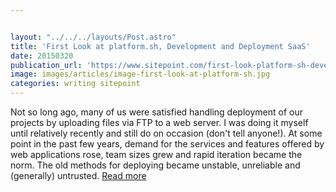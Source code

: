```yaml
---


layout: "../../../layouts/Post.astro"
title: 'First Look at platform.sh, Development and Deployment SaaS'
date: 20150320
publication_url: 'https://www.sitepoint.com/first-look-platform-sh-development-deployment-saas/'
image: images/articles/image-first-look-at-platform-sh.jpg
categories: writing sitepoint
---
```


Not so long ago, many of us were satisfied handling deployment of our projects by uploading files via FTP to a web server. I was doing it myself until relatively recently and still do on occasion (don't tell anyone!). At some point in the past few years, demand for the services and features offered by web applications rose, team sizes grew and rapid iteration became the norm. The old methods for deploying became unstable, unreliable and (generally) untrusted. [Read more](https://www.sitepoint.com/first-look-platform-sh-development-deployment-saas/)
